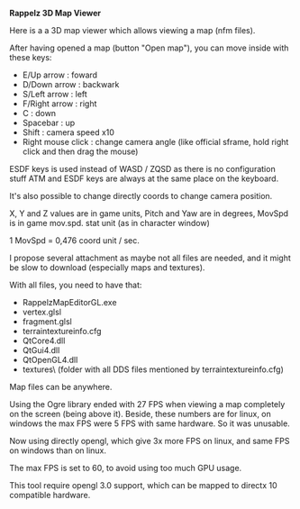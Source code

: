 **Rappelz 3D Map Viewer**

Here is a a 3D map viewer which allows viewing a map (nfm files).

After having opened a map (button "Open map"), you can move inside with these keys:

*   E/Up arrow : foward
*   D/Down arrow : backwark
*   S/Left arrow : left
*   F/Right arrow : right
*   C : down
*   Spacebar : up
*   Shift : camera speed x10
*   Right mouse click : change camera angle (like official sframe, hold right click and then drag the mouse)

ESDF keys is used instead of WASD / ZQSD as there is no configuration stuff ATM and ESDF keys are always at the same place on the keyboard.

It's also possible to change directly coords to change camera position.

X, Y and Z values are in game units, Pitch and Yaw are in degrees, MovSpd is in game mov.spd. stat unit (as in character window)

1 MovSpd = 0,476 coord unit / sec.

I propose several attachment as maybe not all files are needed, and it might be slow to download (especially maps and textures).

With all files, you need to have that:

- RappelzMapEditorGL.exe
- vertex.glsl
- fragment.glsl
- terraintextureinfo.cfg
- QtCore4.dll
- QtGui4.dll
- QtOpenGL4.dll
- textures\ (folder with all DDS files mentioned by terraintextureinfo.cfg)

Map files can be anywhere.

Using the Ogre library ended with 27 FPS when viewing a map completely on the screen (being above it). Beside, these numbers are for linux, on windows the max FPS were 5 FPS with same hardware. So it was unusable.

Now using directly opengl, which give 3x more FPS on linux, and same FPS on windows than on linux.

The max FPS is set to 60, to avoid using too much GPU usage.

This tool require opengl 3.0 support, which can be mapped to directx 10 compatible hardware.
